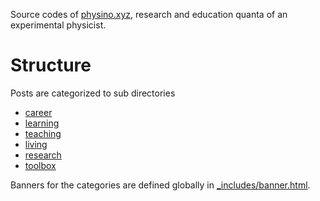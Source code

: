 Source codes of [physino.xyz](http://www.physino.xyz), research and education quanta of an experimental physicist.

# Structure

Posts are categorized to sub directories

- [career](career/index.md)
- [learning](learning/index.md)
- [teaching](teaching/index.md)
- [living](living/index.md)
- [research](research/index.md)
- [toolbox](toolbox/index.md)

Banners for the categories are defined globally in [_includes/banner.html](_includes/banner.html).
